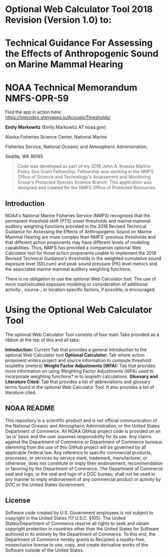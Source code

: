 # Optional Web Calculator Tool 2018 Revision (Version 1.0) to:
# Technical Guidance For Assessing the Effects of Anthropogenic Sound on Marine Mammal Hearing
# NOAA Technical Memorandum NMFS-OPR-59

Find the app in action here: https://jmlondon.shinyapps.io/AcousticThresholds/

**Emily Markowitz** (Emily.Markowitz AT noaa.gov)

Alaska Fisheries Science Center, National Marine

Fisheries Service, National Oceanic and Atmospheric Administration,

Seattle, WA 98195

> Code was developed as part of my 2018 John A. Knauss Marine Policy Sea Grant Fellowship. Fellowship was working in the NMFS Office of Science and Technology's Assessment and Monitoring Group's Protected Species Science Branch. This application was designed and created for the NMFS Office of Protected Resources. 


## Introduction

NOAA's National Marine Fisheries Service (NMFS) recognizes that the permanent threshold shift (PTS) onset thresholds and marine mammal auditory weighting functions provided in the 2018 Revised Technical Guidance for Assessing the Effects of Anthropogenic Sound on Marine Mammal Hearing are more complex than NMFS' previous thresholds and that different action proponents may have different levels of modeling capabilities. Thus, NMFS has provided a companion optional Web Calculator tool for those action proponents unable to implement the 2018 Revised Technical Guidance's thresholds in the weighted cumulative sound exposure level (SELcum) and peak sound pressure (PK) level metrics and the associated marine mammal auditory weighting functions.

There is no obligation to use the optional Web Calculator tool. The use of more sophisticated exposure modeling or consideration of additional activity‐, source-, or location‐specific factors, if possible, is encouraged.

# Using the Optional Web Calculator Tool

The optional Web Calculator Tool consists of four main Tabs provided as a ribbon at the top of this and all tabs:

**Introduction:** Current Tab that provides a general introduction to the optional Web Calculator tool
**Optional Calculator:** Tab where action proponent enters project and source information to compute threshold isopleths (meters)
**Weight Factor Adjustments (WFA):** Tab that provides more information on using Weighting Factor Adjustments (WFA) used to incorporate weighting functions* in to isopleth calculations.
**Glossary and Literature Cited:** Tab that provides a list of abbreviations and glossary terms found in the optional Web Calculator Tool. It also provides a list of literature cited.

## NOAA README

This repository is a scientific product and is not official communication of the National Oceanic and Atmospheric Administration, or the United States Department of Commerce. All NOAA GitHub project code is provided on an ‘as is’ basis and the user assumes responsibility for its use. Any claims against the Department of Commerce or Department of Commerce bureaus stemming from the use of this GitHub project will be governed by all applicable Federal law. Any reference to specific commercial products, processes, or services by service mark, trademark, manufacturer, or otherwise, does not constitute or imply their endorsement, recommendation or favoring by the Department of Commerce. The Department of Commerce seal and logo, or the seal and logo of a DOC bureau, shall not be used in any manner to imply endorsement of any commercial product or activity by DOC or the United States Government.

## License

Software code created by U.S. Government employees is not subject to copyright in the United States (17 U.S.C. §105). The United States/Department of Commerce reserve all rights to seek and obtain copyright protection in countries other than the United States for Software authored in its entirety by the Department of Commerce. To this end, the Department of Commerce hereby grants to Recipient a royalty-free, nonexclusive license to use, copy, and create derivative works of the Software outside of the United States.
